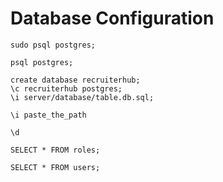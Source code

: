# Database Configuration
    sudo psql postgres;
<!--  if it gives you any error -->
    psql postgres;
<!--  if it opens a postgres=# terminal  -->
    create database recruiterhub;
    \c recruiterhub postgres;
    \i server/database/table.db.sql; 
<!-- If the step aboves throws an error the compy the file path -->
    \i paste_the_path 
<!-- Test if the tables are created -->
    \d
<!-- Test if the roles are created -->
    SELECT * FROM roles;
<!-- Test if the user (admin) has been created -->
    SELECT * FROM users;

